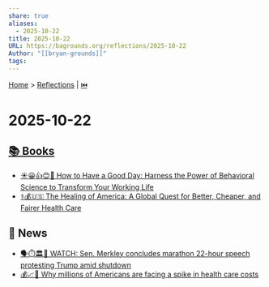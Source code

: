 ```yaml
---
share: true
aliases:
  - 2025-10-22
title: 2025-10-22
URL: https://bagrounds.org/reflections/2025-10-22
Author: "[[bryan-grounds]]"
tags:
---
```

[Home](../index.md) > [Reflections](./index.md) | [⏮️](./2025-10-21.md)  
# 2025-10-22  
## [📚 Books](../books/index.md)  
- [☀️😀👍😊🌻 How to Have a Good Day: Harness the Power of Behavioral Science to Transform Your Working Life](../books/how-to-have-a-good-day.md)  
- [⚕️💰🇺🇸 The Healing of America: A Global Quest for Better, Cheaper, and Fairer Health Care](../books/the-healing-of-america-a-global-quest-for-better-cheaper-and-fairer-health-care.md)  
  
## 📰 News  
- [🗣️⏱️🏛️🛑 WATCH: Sen. Merkley concludes marathon 22-hour speech protesting Trump amid shutdown](../videos/watch-sen-merkley-concludes-marathon-22-hour-speech-protesting-trump-amid-shutdown.md)  
- [💰📈🤕 Why millions of Americans are facing a spike in health care costs](../videos/why-millions-of-americans-are-facing-a-spike-in-health-care-costs.md)